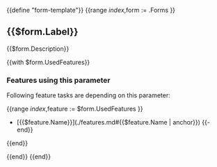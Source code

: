 {{define "form-template"}}
{{range $index,$form := .Forms }}
<!-- BEGIN GENERATED PART: form-element-header-{{$form.ID}} -->
## {{$form.Label}}

{{$form.Description}}
<!-- END GENERATED PART: form-element-header-{{$form.ID}} -->

{{with $form.UsedFeatures}}
<!-- BEGIN GENERATED PART: form-used-feature-{{$form.ID}} -->
### Features using this parameter

Following feature tasks are depending on this parameter:

{{range $index,$feature := $form.UsedFeatures }}
* [{{$feature.Name}}](./features.md#{{$feature.Name | anchor}})
{{- end}}
<!-- END GENERATED PART: form-used-feature-{{$form.ID}} -->
{{end}}

{{end}}
{{end}}